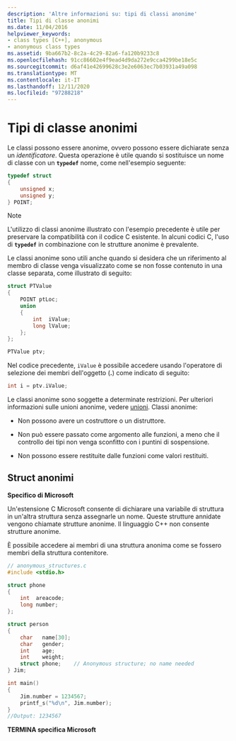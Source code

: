 ```yaml
---
description: 'Altre informazioni su: tipi di classi anonime'
title: Tipi di classe anonimi
ms.date: 11/04/2016
helpviewer_keywords:
- class types [C++], anonymous
- anonymous class types
ms.assetid: 9ba667b2-8c2a-4c29-82a6-fa120b9233c8
ms.openlocfilehash: 91cc86602e4f9ead4d9da272e9cca4299be18e5c
ms.sourcegitcommit: d6af41e42699628c3e2e6063ec7b03931a49a098
ms.translationtype: MT
ms.contentlocale: it-IT
ms.lasthandoff: 12/11/2020
ms.locfileid: "97288218"
---
```

# <a name="anonymous-class-types"></a>Tipi di classe anonimi

Le classi possono essere anonime, ovvero possono essere dichiarate senza un *identificatore*. Questa operazione è utile quando si sostituisce un nome di classe con un **`typedef`** nome, come nell'esempio seguente:

```cpp
typedef struct
{
    unsigned x;
    unsigned y;
} POINT;
```

> [!NOTE]
> L'utilizzo di classi anonime illustrato con l'esempio precedente è utile per preservare la compatibilità con il codice C esistente. In alcuni codici C, l'uso di **`typedef`** in combinazione con le strutture anonime è prevalente.

Le classi anonime sono utili anche quando si desidera che un riferimento al membro di classe venga visualizzato come se non fosse contenuto in una classe separata, come illustrato di seguito:

```cpp
struct PTValue
{
    POINT ptLoc;
    union
    {
        int  iValue;
        long lValue;
    };
};

PTValue ptv;
```

Nel codice precedente, `iValue` è possibile accedere usando l'operatore di selezione dei membri dell'oggetto (**.**) come indicato di seguito:

```cpp
int i = ptv.iValue;
```

Le classi anonime sono soggette a determinate restrizioni. Per ulteriori informazioni sulle unioni anonime, vedere [unioni](../cpp/unions.md). Classi anonime:

- Non possono avere un costruttore o un distruttore.

- Non può essere passato come argomento alle funzioni, a meno che il controllo dei tipi non venga sconfitto con i puntini di sospensione.

- Non possono essere restituite dalle funzioni come valori restituiti.

## <a name="anonymous-structs"></a>Struct anonimi

**Specifico di Microsoft**

Un'estensione C Microsoft consente di dichiarare una variabile di struttura in un'altra struttura senza assegnarle un nome. Queste strutture annidate vengono chiamate strutture anonime. Il linguaggio C++ non consente strutture anonime.

È possibile accedere ai membri di una struttura anonima come se fossero membri della struttura contenitore.

```cpp
// anonymous_structures.c
#include <stdio.h>

struct phone
{
    int  areacode;
    long number;
};

struct person
{
    char   name[30];
    char   gender;
    int    age;
    int    weight;
    struct phone;    // Anonymous structure; no name needed
} Jim;

int main()
{
    Jim.number = 1234567;
    printf_s("%d\n", Jim.number);
}
//Output: 1234567
```

**TERMINA specifica Microsoft**
